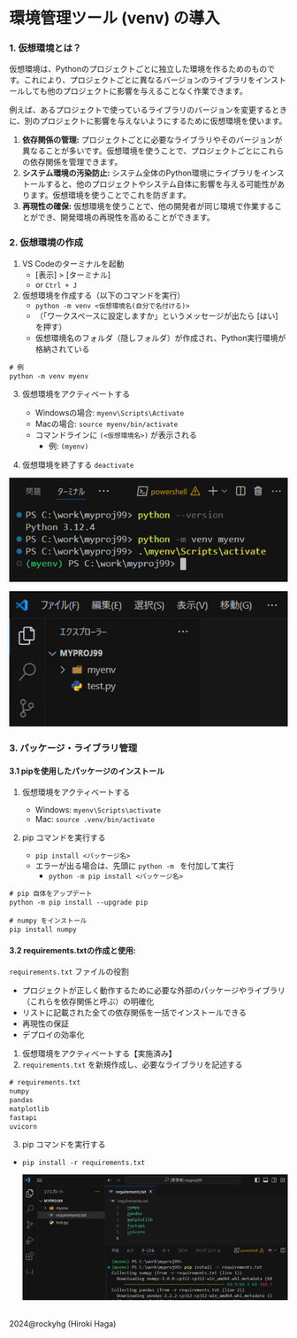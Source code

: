 # 環境管理ツール (venv) の導入

### 1. 仮想環境とは？

仮想環境は、Pythonのプロジェクトごとに独立した環境を作るためのものです。これにより、プロジェクトごとに異なるバージョンのライブラリをインストールしても他のプロジェクトに影響を与えることなく作業できます。

例えば、あるプロジェクトで使っているライブラリのバージョンを変更するときに、別のプロジェクトに影響を与えないようにするために仮想環境を使います。

1. **依存関係の管理:** プロジェクトごとに必要なライブラリやそのバージョンが異なることが多いです。仮想環境を使うことで、プロジェクトごとにこれらの依存関係を管理できます。
2. **システム環境の汚染防止:** システム全体のPython環境にライブラリをインストールすると、他のプロジェクトやシステム自体に影響を与える可能性があります。仮想環境を使うことでこれを防ぎます。
3. **再現性の確保:** 仮想環境を使うことで、他の開発者が同じ環境で作業することができ、開発環境の再現性を高めることができます。


### 2. 仮想環境の作成
1. VS Codeのターミナルを起動
   - [表示] > [ターミナル]
   - or `Ctrl + J`
2. 仮想環境を作成する（以下のコマンドを実行）
   - `python -m venv <仮想環境名(自分で名付ける)>`
   - （「ワークスペースに設定しますか」というメッセージが出たら [はい] を押す）
   - 仮想環境名のフォルダ（隠しフォルダ）が作成され、Python実行環境が格納されている

```shell
# 例
python -m venv myenv
```

3. 仮想環境をアクティベートする
   - Windowsの場合: `myenv\Scripts\Activate`
   - Macの場合: `source myenv/bin/activate`
   - コマンドラインに `(<仮想環境名>)` が表示される
     - 例: `(myenv)`

4. 仮想環境を終了する `deactivate`

![image](./image/2_myenv1.png)

![image](./image/2_myenv2.png)


### 3. パッケージ・ライブラリ管理
#### 3.1 pipを使用したパッケージのインストール
1. 仮想環境をアクティベートする
   - Windows: `myenv\Scripts\activate`
   - Mac: `source .venv/bin/activate`

2. pip コマンドを実行する
   - `pip install <パッケージ名>`
   - エラーが出る場合は、先頭に `python -m ` を付加して実行
     - `python -m pip install <パッケージ名>`

```shell
# pip 自体をアップデート
python -m pip install --upgrade pip

# numpy をインストール
pip install numpy
```

#### 3.2 requirements.txtの作成と使用:
`requirements.txt` ファイルの役割
- プロジェクトが正しく動作するために必要な外部のパッケージやライブラリ（これらを依存関係と呼ぶ）の明確化
- リストに記載された全ての依存関係を一括でインストールできる
- 再現性の保証
- デプロイの効率化

1. 仮想環境をアクティベートする【実施済み】
2. `requirements.txt` を新規作成し、必要なライブラリを記述する

```
# requirements.txt
numpy
pandas
matplotlib
fastapi
uvicorn
```

3. pip コマンドを実行する
- `pip install -r requirements.txt`

  ![image](./image/2_pip-install.png)

<br>2024@rockyhg (Hiroki Haga)
